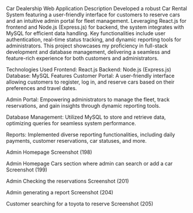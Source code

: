 Car Dealership Web Application
Description
Developed a robust Car Rental System featuring a user-friendly interface for customers to reserve cars and an intuitive admin portal for fleet management. Leveraging React.js for frontend and Node.js (Express.js) for backend, the system integrates with MySQL for efficient data handling. Key functionalities include user authentication, real-time status tracking, and dynamic reporting tools for administrators. This project showcases my proficiency in full-stack development and database management, delivering a seamless and feature-rich experience for both customers and administrators.

Technologies Used
Frontend: React.js
Backend: Node.js (Express.js)
Database: MySQL
Features
Customer Portal: A user-friendly interface allowing customers to register, log in, and reserve cars based on their preferences and travel dates.

Admin Portal: Empowering administrators to manage the fleet, track reservations, and gain insights through dynamic reporting tools.

Database Management: Utilized MySQL to store and retrieve data, optimizing queries for seamless system performance.

Reports: Implemented diverse reporting functionalities, including daily payments, customer reservations, car statuses, and more.

Admin Homepage Screenshot (198)

Admin Homepage Cars section where admin can search or add a car Screenshot (199)

Admin Checking the reservations Screenshot (201)

Admin generating a report Screenshot (204)

Customer searching for a toyota to reserve Screenshot (205)
